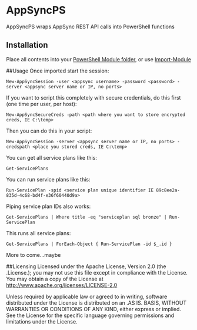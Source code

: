 # AppSyncPS

AppSyncPS wraps AppSync REST API calls into PowerShell functions

## Installation

Place all contents into your [PowerShell Module folder](https://msdn.microsoft.com/en-us/library/dd878350%28v=vs.85%29.aspx), or use [Import-Module](https://technet.microsoft.com/en-us/library/hh849725.aspx)

##Usage
Once imported start the session:
```
New-AppSyncSession -user <appsync username> -password <password> -server <appsync server name or IP, no ports>
```
If you want to script this completely with secure credentials, do this first (one time per user, per host):
```
New-AppSyncSecureCreds -path <path where you want to store encrypted creds, IE C:\temp>
```
Then you can do this in your script:
```
New-AppSyncSession -server <appsync server name or IP, no ports> -credspath <place you stored creds, IE C:\temp>
```
You can get all service plans like this:
```
Get-ServicePlans
```
You can run service plans like this:
```
Run-ServicePlan -spid <service plan unique identifier IE 89c8ee2a-835d-4c68-bd4f-e36f60440d9a>
```
Piping service plan IDs also works:
```
Get-ServicePlans | Where title -eq "serviceplan sql bronze" | Run-ServicePlan
```
This runs all service plans:
```
Get-ServicePlans | ForEach-Object { Run-ServicePlan -id $_.id }
```
More to come...maybe

##Licensing
Licensed under the Apache License, Version 2.0 (the .License.); you may not use this file except in compliance with the License. You may 
obtain a copy of the License at <http://www.apache.org/licenses/LICENSE-2.0>

Unless required by applicable law or agreed to in writing, software distributed under the License is distributed on an .AS IS. 
BASIS, WITHOUT WARRANTIES OR CONDITIONS OF ANY KIND, either express or implied. See the License for the specific language governing permissions
and limitations under the License.